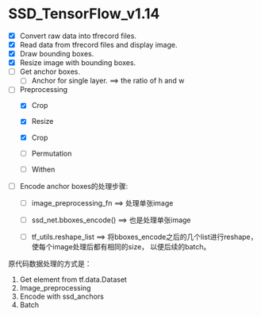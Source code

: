 # SSD_TensorFlow_v1.14

- [x] Convert raw data into tfrecord files.
- [x] Read data from tfrecord files and display image.
- [x] Draw bounding boxes.
- [x] Resize image with bounding boxes.
- [ ] Get anchor boxes.
    - [ ] Anchor for single layer. ==> the ratio of h and w
- [ ] Preprocessing
    - [x] Crop
    - [x] Resize
    - [x] Crop
    - [ ] Permutation
    - [ ] Withen
    

- [ ] Encode anchor boxes的处理步骤:
    - [ ] image_preprocessing_fn ==> 处理单张image
    - [ ] ssd_net.bboxes_encode()   ==> 也是处理单张image
    - [ ] tf_utils.reshape_list ==> 将bboxes_encode之后的几个list进行reshape，
    使每个image处理后都有相同的size， 以便后续的batch。
    


原代码数据处理的方式是：
1. Get element from tf.data.Dataset
2. Image_preprocessing
3. Encode with ssd_anchors
4. Batch
